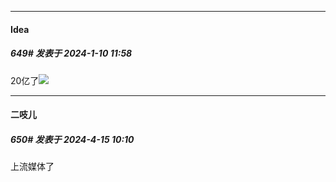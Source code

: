﻿
*****

####  Idea  
##### 649#       发表于 2024-1-10 11:58

20亿了<img src="https://static.saraba1st.com/image/smiley/face2017/026.png" referrerpolicy="no-referrer">

*****

####  二吱儿  
##### 650#       发表于 2024-4-15 10:10

上流媒体了

